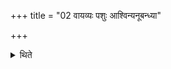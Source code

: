 +++
title = "02 वायव्यः पशुः आश्विन्यनूबन्ध्या"

+++

<details><summary>थिते</summary>

वायव्यः पशुः । आश्विन्यनूबन्ध्या २
</details>
